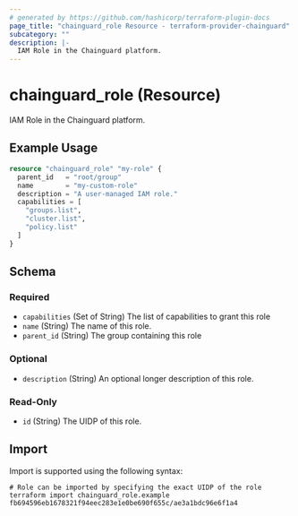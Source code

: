 ```yaml
---
# generated by https://github.com/hashicorp/terraform-plugin-docs
page_title: "chainguard_role Resource - terraform-provider-chainguard"
subcategory: ""
description: |-
  IAM Role in the Chainguard platform.
---
```


# chainguard_role (Resource)

IAM Role in the Chainguard platform.

## Example Usage

```terraform
resource "chainguard_role" "my-role" {
  parent_id   = "root/group"
  name        = "my-custom-role"
  description = "A user-managed IAM role."
  capabilities = [
    "groups.list",
    "cluster.list",
    "policy.list"
  ]
}
```

<!-- schema generated by tfplugindocs -->
## Schema

### Required

- `capabilities` (Set of String) The list of capabilities to grant this role
- `name` (String) The name of this role.
- `parent_id` (String) The group containing this role

### Optional

- `description` (String) An optional longer description of this role.

### Read-Only

- `id` (String) The UIDP of this role.

## Import

Import is supported using the following syntax:

```shell
# Role can be imported by specifying the exact UIDP of the role
terraform import chainguard_role.example fb694596eb1678321f94eec283e1e0be690f655c/ae3a1bdc96e6f1a4
```
